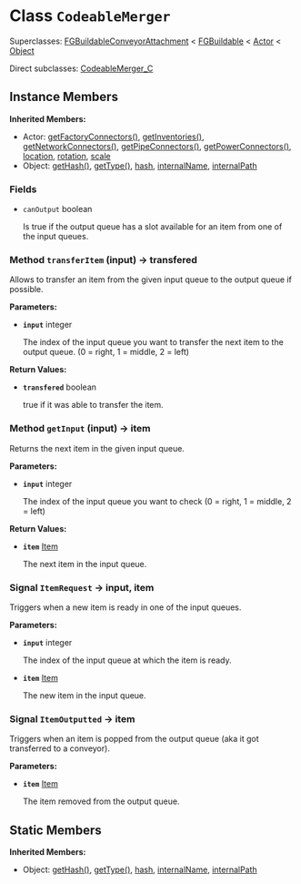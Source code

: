 # Class <code>CodeableMerger</code>

Superclasses: <a href="FGBuildableConveyorAttachment.md">FGBuildableConveyorAttachment</a> < <a href="FGBuildable.md">FGBuildable</a> < <a href="Actor.md">Actor</a> < <a href="Object.md">Object</a>

Direct subclasses: <a href="CodeableMerger_C.md">CodeableMerger_C</a>


## Instance Members
<b>Inherited Members:</b>
- Actor: <a href="Actor.md#user-content-get-factory-connectors">getFactoryConnectors()</a>, <a href="Actor.md#user-content-get-inventories">getInventories()</a>, <a href="Actor.md#user-content-get-network-connectors">getNetworkConnectors()</a>, <a href="Actor.md#user-content-get-pipe-connectors">getPipeConnectors()</a>, <a href="Actor.md#user-content-get-power-connectors">getPowerConnectors()</a>, <a href="Actor.md#user-content-location">location</a>, <a href="Actor.md#user-content-rotation">rotation</a>, <a href="Actor.md#user-content-scale">scale</a>
- Object: <a href="Object.md#user-content-get-hash">getHash()</a>, <a href="Object.md#user-content-get-type">getType()</a>, <a href="Object.md#user-content-hash">hash</a>, <a href="Object.md#user-content-internal-name">internalName</a>, <a href="Object.md#user-content-internal-path">internalPath</a>
### Fields
- <code id="can-output">canOutput</code> boolean

  Is true if the output queue has a slot available for an item from one of the input queues.
### Method <code id="transfer-item">transferItem</code> (input) → transfered
Allows to transfer an item from the given input queue to the output queue if possible.

<b>Parameters:</b>

- <code><b>input</b></code> integer

  The index of the input queue you want to transfer the next item to the output queue. (0 = right, 1 = middle, 2 = left)

<b>Return Values:</b>

- <code><b>transfered</b></code> boolean

  true if it was able to transfer the item.
### Method <code id="get-input">getInput</code> (input) → item
Returns the next item in the given input queue.

<b>Parameters:</b>

- <code><b>input</b></code> integer

  The index of the input queue you want to check (0 = right, 1 = middle, 2 = left)

<b>Return Values:</b>

- <code><b>item</b></code> <a href="../structs/Item.md">Item</a>

  The next item in the input queue.
### Signal <code id="-item-request">ItemRequest</code> → input, item
Triggers when a new item is ready in one of the input queues.

<b>Parameters:</b>

- <code><b>input</b></code> integer

  The index of the input queue at which the item is ready.
- <code><b>item</b></code> <a href="../structs/Item.md">Item</a>

  The new item in the input queue.
### Signal <code id="-item-outputted">ItemOutputted</code> → item
Triggers when an item is popped from the output queue (aka it got transferred to a conveyor).

<b>Parameters:</b>

- <code><b>item</b></code> <a href="../structs/Item.md">Item</a>

  The item removed from the output queue.
## Static Members
<b>Inherited Members:</b>
- Object: <a href="Object.md#user-content-s-get-hash">getHash()</a>, <a href="Object.md#user-content-s-get-type">getType()</a>, <a href="Object.md#user-content-s-hash">hash</a>, <a href="Object.md#user-content-s-internal-name">internalName</a>, <a href="Object.md#user-content-s-internal-path">internalPath</a>